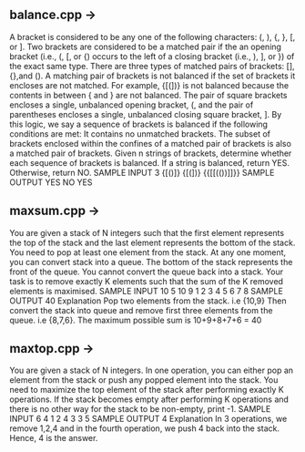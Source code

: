 ## balance.cpp ->
A bracket is considered to be any one of the following characters: (, ), {, }, [, or ]. Two brackets are
considered to be a matched pair if the an opening bracket (i.e., (, [, or {) occurs to the left of a closing
bracket (i.e., ), ], or }) of the exact same type. There are three types of matched pairs of brackets: [],
{},and ().
A matching pair of brackets is not balanced if the set of brackets it encloses are not matched. For example,
{[(])} is not balanced because the contents in between { and } are not balanced. The pair of square
brackets encloses a single, unbalanced opening bracket, (, and the pair of parentheses encloses a single,
unbalanced closing square bracket, ].
By this logic, we say a sequence of brackets is balanced if the following conditions are met:
It contains no unmatched brackets.
The subset of brackets enclosed within the confines of a matched pair of brackets is also a matched pair
of brackets.
Given n strings of brackets, determine whether each sequence of brackets is balanced. If a string is
balanced, return YES. Otherwise, return NO.
SAMPLE INPUT
3
{[()]}
{[(])}
{{[[(())]]}}
SAMPLE OUTPUT
YES
NO
YES

## maxsum.cpp ->
You are given a stack of N integers such that the first element represents the top of the stack and the
last element represents the bottom of the stack. You need to pop at least one element from the stack.
At any one moment, you can convert stack into a queue. The bottom of the stack represents the front of
the queue. You cannot convert the queue back into a stack. Your task is to remove exactly K elements
such that the sum of the K removed elements is maximised.
SAMPLE INPUT
10 5
10 9 1 2 3 4 5 6 7 8
SAMPLE OUTPUT
40
Explanation
Pop two elements from the stack. i.e {10,9}
Then convert the stack into queue and remove first three elements from the queue. i.e {8,7,6}.
The maximum possible sum is 10+9+8+7+6 = 40


## maxtop.cpp ->
You are given a stack of N integers. In one operation, you can either pop an element from the stack
or push any popped element into the stack. You need to maximize the top element of the stack after
performing exactly K operations. If the stack becomes empty after performing K operations and there is
no other way for the stack to be non-empty, print -1.
SAMPLE INPUT
6 4
1 2 4 3 3 5
SAMPLE OUTPUT
4
Explanation
In 3 operations, we remove 1,2,4 and in the fourth operation, we push 4 back into the stack. Hence, 4 is
the answer.